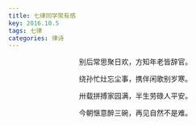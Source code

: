 ```yaml
---
title: 七律同学聚有感
key: 2016.10.5
tags: 七律
categories: 律诗
---
```


<p align="center">别后常思聚日欢，方知年老皆辞官。
</p>
<p align="center">绕孙忙灶忘尘事，携伴闲歌别岁寒。
</p>
<p align="center">卅载拼搏家园满，半生劳碌人平安。
</p>
<p align="center">今朝惬意醉三碗，再见自然不是难。
</p>
<p align="center"></br>
</p>
